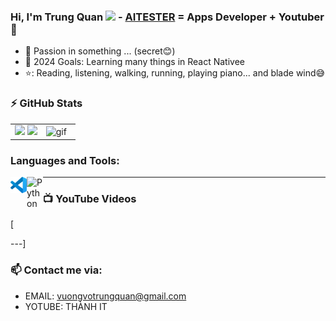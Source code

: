 ### Hi, I'm Trung Quan <img src="https://media.giphy.com/media/hvRJCLFzcasrR4ia7z/giphy.gif" width="25px"> -  [AITESTER][website] =  Apps Developer + Youtuber 🌻  


- 🔭 Passion in something ... (secret😊)
- 💪 2024 Goals: Learning many things in React Nativee
- ⭐: Reading, listening, walking, running, playing piano... and blade wind😅

### :zap: GitHub Stats

<table>
<tr>
  <td width="48%">
    <img src="https://github-readme-stats.vercel.app/api?username=FoFauQuan&show_icons=true&hide=contribs,issues&hide_border=true" />
    <img src="https://github-readme-stats.vercel.app/api/top-langs/?username=FoFauQuan&layout=compact&show_icons=true&hide_border=true" />
  </td>
  <td width="52%"><img alt="gif" align="center" src="https://yt3.googleusercontent.com/JMG6pKjim_UvaJ6kAlewTXL7joX-_EQU55IOuGFpl-PesTal8dRgAnng3xTtb6asRfLUkxAFYw=s176-c-k-c0x00ffffff-no-rj"/></td>
</tr>
<table>

### Languages and Tools:
<img align="left" alt="Visual Studio Code" width="26px" src="https://raw.githubusercontent.com/github/explore/80688e429a7d4ef2fca1e82350fe8e3517d3494d/topics/visual-studio-code/visual-studio-code.png" />
<img align="left" alt="Python" width="26px" src="https://upload.wikimedia.org/wikipedia/commons/thumb/0/0a/Python.svg/1200px-Python.svg.png" /> 

---

### 📺 YouTube Videos

[<!-- YOUTUBE:START -->

<!-- YOUTUBE:END -->

---]

### 📫 Contact me via:
- EMAIL: vuongvotrungquan@gmail.com
- YOTUBE: THÀNH IT

[website]: https://www.youtube.com/channel/UCGYXlOsGJUpDX2Ns8ApI3qQ
